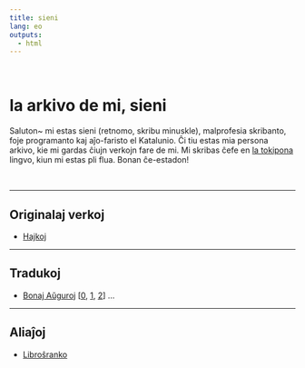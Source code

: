 ```yaml
---
title: sieni
lang: eo
outputs:
  - html
---
```


<br>

# la arkivo de mi, sieni

Saluton~ mi estas sieni (retnomo, skribu minuskle), malprofesia skribanto, foje programanto kaj aĵo-faristo el Katalunio. Ĉi tiu estas mia persona arkivo, kie mi gardas ĉiujn verkojn fare de mi. Mi skribas ĉefe en [la tokipona](/sp) lingvo, kiun mi estas pli flua. Bonan ĉe-estadon!

<br>

---

## Originalaj verkoj

* [Hajkoj](hajkoj)

---

## Tradukoj

* [Bonaj Aŭguroj](bonaj-auhguroj-0) [[0](bonaj-auhguroj-0), [1](bonaj-auhguroj-1), [2](bonaj-auhguroj-2)] ...

---

## Aliaĵoj

* [Libroŝranko](libroshranko)